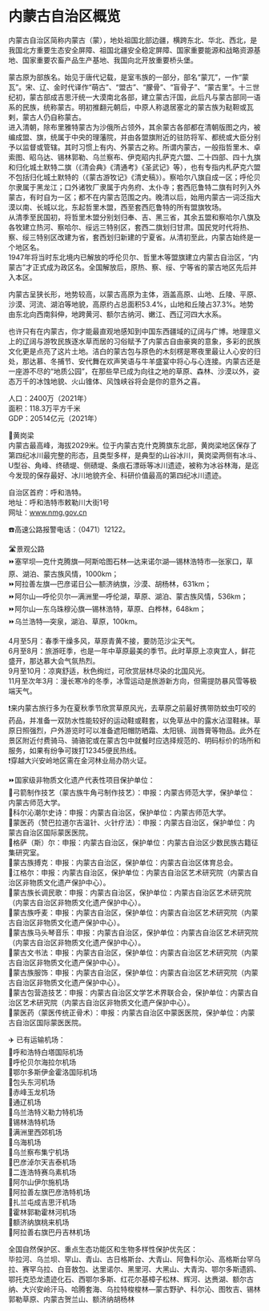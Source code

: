 # 内蒙古自治区概览  

内蒙古自治区简称内蒙古（蒙），地处祖国北部边疆，横跨东北、华北、西北，是我国北方重要生态安全屏障、祖国北疆安全稳定屏障、国家重要能源和战略资源基地、国家重要农畜产品生产基地、我国向北开放重要桥头堡。  

蒙古原为部族名。始见于唐代记载，是室韦族的一部分，部名“蒙兀”，一作“蒙瓦”。宋、辽、金时代译作“萌古”、“盟古”、“朦骨”、“盲骨子”、“蒙古里”。十三世纪初，蒙古部成吉思汗统一大漠南北各部，建立蒙古汗国，此后凡与蒙古部同一语系的民族，统称蒙古。明初推翻元朝后，中原人称退居塞北的蒙古族为鞑靼或瓦剌，蒙古人仍自称蒙古。  
进入清朝，除布里雅特蒙古为沙俄所占领外，其余蒙古各部都在清朝版图之内，被编成盟、旗，统属于中央的理藩院，并由各盟旗附近的驻防将军、都统或大臣分别予以监督或管辖。其时习惯上有内、外蒙古之称。所谓内蒙古，一般指哲里木、卓索图、昭乌达、锡林郭勒、乌兰察布、伊克昭内扎萨克六盟、二十四部、四十九旗和归化城土默特二旗（《清会典》《清通考》《圣武记》等），也有专指内札萨克六盟不包括归化城土默特的（《蒙古游牧记》《清史稿》）。察哈尔八旗自成一区；呼伦贝尔隶属于黑龙江；口外诸牧厂隶属于内务府、太仆寺；套西厄鲁特二旗有时列入外蒙古，有时自为一区；都不在内蒙古范围之内。晚清以后，始用内蒙古一词泛指大漠以南、长城以北，东起哲里木盟，西至套西厄鲁特的所有盟旗牧场。  
从清季至民国初，将哲里木盟分别划归奉、吉、黑三省，其余五盟和察哈尔八旗及各牧建立热河、察哈尔、绥远三特别区，套西二旗划归甘肃。国民党时代将热、察、绥三特别区改建为省，套西划归新建的宁夏省。从清初至此，内蒙古始终是一个地区名。  
1947年将当时东北境内已解放的呼伦贝尔、哲里木等盟旗建立内蒙古自治区，“内蒙古”才正式成为政区名。全国解放后，原热、察、绥、宁等省的蒙古地区先后并入本区。  

内蒙古呈狭长形，地势较高，以蒙古高原为主体，涵盖高原、山地、丘陵、平原、沙漠、河流、湖泊等地貌，高原约占总面积53.4%，山地和丘陵占37.3%。地势由东北向西南斜伸，地跨黄河、额尔古纳河、嫩江、西辽河四大水系。  

也许只有在内蒙古，你才能最直观地感知到中国东西疆域的辽阔与广博。地理意义上的辽阔与游牧民族逐水草而居的习俗赋予了内蒙古自由豪爽的意象，多彩的民族文化更是点亮了这片土地。洁白的蒙古包与原色的木刻楞是寒夜里最让人心安的归处，那达慕、冬捕节、安代舞在欢声笑语与牛羊盛宴中将心与心连接。内蒙古还是一座游不尽的“地质公园”，在那些早已成为向往之地的草原、森林、沙漠以外，姿态万千的冰蚀地貌、火山锥体、风蚀峡谷将会是你的意外之喜。  

人口：2400万（2021年）  
面积：118.3万平方千米  
GDP：20514亿元（2021年）  

🌋黄岗梁  
内蒙古最高峰，海拔2029米。位于内蒙古克什克腾旗东北部，黄岗梁地区保存了第四纪冰川最完整的形态，且类型多样，是典型的山谷冰川，黄岗梁两侧有冰斗、U型谷、角峰、终碛堤、侧碛堤、条痕石漂砾等冰川遗迹，被称为冰谷林海，是迄今发现的保存最好、冰川地貌齐全、科研价值最高的第四纪冰川遗迹。  

自治区首府：呼和浩特。  
地址：呼和浩特市敕勒川大街1号  
网址：<a href="http://www.nmg.gov.cn" target="_blank">www.nmg.gov.cn</a>  

☎️高速公路报警电话：（0471）12122。  

🛣️景观公路  
⏩塞罕坝—克什克腾旗—阿斯哈图石林—达来诺尔湖—锡林浩特市—张家口，草原、湖泊、蒙古族风情，1000km；  
⏩阿拉善左旗—巴彦诺日公—额济纳旗，沙漠、胡杨林，631km；  
⏩阿尔山—呼伦贝尔—满洲里—呼伦湖，草原、湖泊、蒙古族风情，536km；  
⏩阿尔山—东乌珠穆沁旗—锡林浩特，草原、白桦林，648km；  
⏩乌兰浩特—突泉，湖泊、草原，100km。  

4月至5月：春季干燥多风，草原青黄不接，要防范沙尘天气。  
6月至8月：旅游旺季，也是一年中草原最美的季节。此时草原上凉爽宜人，鲜花盛开，那达慕大会气氛热烈。  
9月至10月：凉爽舒适，秋色绚烂，可欣赏层林尽染的北国风光。  
11月至次年3月：漫长寒冷的冬季，冰雪运动是旅游新方向，但需提防暴风雪等极端天气。  

❗来内蒙古旅行多为在夏秋季节欣赏草原风光，去草原之前最好携带防蚊虫叮咬的药品，并准备一双防水性能较好的运动鞋或鞋套，以免草丛中的露水沾湿鞋袜。草原日照强烈，户外游览时可以准备遮阳帽防晒霜、太阳镜、润唇膏等物品。此外在景区附近付费骑马、骑骆驼或在蒙古包中就餐时应选择规范的、明码标价的场所和服务，如果有纷争可拨打12345便民热线。  
❗穿越大兴安岭地区需在金河林业局办防火证。  

⏩国家级非物质文化遗产代表性项目保护单位：  
🔸弓箭制作技艺（蒙古族牛角弓制作技艺）：申报：内蒙古师范大学，保护单位：内蒙古师范大学。  
🔸科尔沁潮尔史诗：申报：内蒙古自治区，保护单位：内蒙古师范大学。  
🔸蒙医药（赞巴拉道尔吉温针、火针疗法）：申报：内蒙古自治区，保护单位：内蒙古自治区国际蒙医医院。  
🔸格萨（斯）尔：申报：内蒙古自治区，保护单位：内蒙古自治区少数民族古籍征集研究室。  
🔸蒙古族搏克：申报：内蒙古自治区，保护单位：内蒙古自治区体育总会。  
🔸江格尔：申报：内蒙古自治区，保护单位：内蒙古自治区艺术研究院（内蒙古自治区非物质文化遗产保护中心）。  
🔸蒙古族长调民歌：申报：内蒙古自治区，保护单位：内蒙古自治区艺术研究院（内蒙古自治区非物质文化遗产保护中心）。  
🔸蒙古族呼麦：申报：内蒙古自治区，保护单位：内蒙古自治区艺术研究院（内蒙古自治区非物质文化遗产保护中心）。  
🔸蒙古族马头琴音乐：申报：内蒙古自治区，保护单位：内蒙古自治区艺术研究院（内蒙古自治区非物质文化遗产保护中心）。  
🔸蒙古文书法：申报：内蒙古自治区，保护单位：内蒙古自治区艺术研究院（内蒙古自治区非物质文化遗产保护中心）。  
🔸蒙古族服饰：申报：内蒙古自治区，保护单位：内蒙古自治区艺术研究院（内蒙古自治区非物质文化遗产保护中心）。  
🔸蒙古包营造技艺：申报：内蒙古自治区文学艺术界联合会，保护单位：内蒙古自治区艺术研究院（内蒙古自治区非物质文化遗产保护中心）。  
🔸蒙医药（蒙医传统正骨术）：申报：内蒙古自治区中蒙医医院，保护单位：内蒙古自治区国际蒙医医院。  

✈️ 已有运输机场：  
🔸呼和浩特白塔国际机场  
🔸呼伦贝尔海拉尔机场  
🔸鄂尔多斯伊金霍洛国际机场  
🔸包头东河机场  
🔸赤峰玉龙机场  
🔸通辽机场  
🔸乌兰浩特义勒力特机场  
🔸锡林浩特机场  
🔸满洲里西郊机场  
🔸乌海机场  
🔸乌兰察布集宁机场  
🔸巴彦淖尔天吉泰机场  
🔸二连浩特赛乌素机场  
🔸阿尔山伊尔施机场  
🔸阿拉善左旗巴彦浩特机场  
🔸扎兰屯成吉思汗机场  
🔸霍林郭勒霍林河机场  
🔸额济纳旗桃来机场  
🔸阿拉善右旗巴丹吉林机场  

全国自然保护区、重点生态功能区和生物多样性保护优先区：  
毕拉河、乌兰坝、罕山、青山、古日格斯台、大青山、阿鲁科尔沁、高格斯台罕乌拉、赛罕乌拉、白音敖包、达里诺尔、黑里河、大黑山、大青沟、鄂尔多斯遗鸥、鄂托克恐龙遗迹化石、西鄂尔多斯、红花尔基樟子松林、辉河、达赉湖、额尔古纳、大兴安岭汗马、哈腾套海、乌拉特梭梭林—蒙古野驴、科尔沁、图牧吉、锡林郭勒草原、内蒙古贺兰山、额济纳胡杨林  
